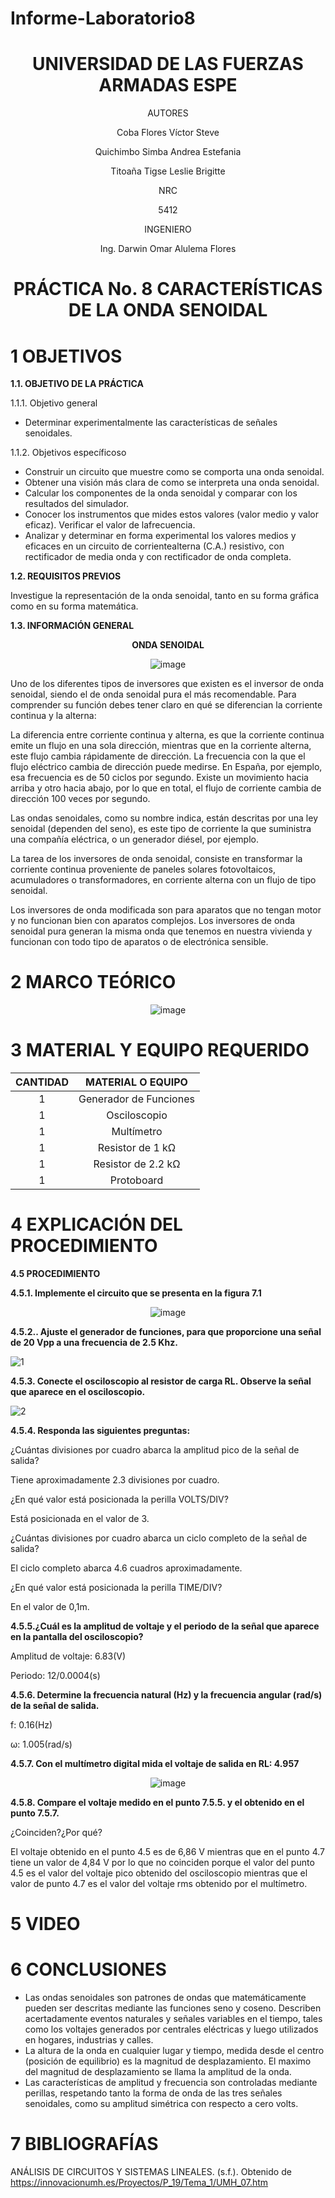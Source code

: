 # Informe-Laboratorio8

<div align="center">

# UNIVERSIDAD DE LAS FUERZAS ARMADAS ESPE

AUTORES

Coba Flores Víctor Steve

Quichimbo Simba Andrea Estefania

Titoaña Tigse Leslie Brigitte

NRC
  
5412

INGENIERO

Ing. Darwin Omar Alulema Flores

# PRÁCTICA No. 8 CARACTERÍSTICAS DE LA ONDA SENOIDAL
  
</div>

# 1 OBJETIVOS

**1.1. OBJETIVO DE LA PRÁCTICA**

1.1.1. Objetivo general

- Determinar experimentalmente las características de señales senoidales.

1.1.2. Objetivos específicoso

- Construir un circuito que muestre como se comporta una onda senoidal.
- Obtener una visión más clara de como se interpreta una onda senoidal.
- Calcular los componentes de la onda senoidal y comparar con los resultados del simulador.
- Conocer los instrumentos que mides estos valores (valor medio y valor eficaz). Verificar el valor de lafrecuencia. 
- Analizar y determinar en forma experimental los valores medios y eficaces en un circuito de corrientealterna (C.A.) resistivo, con rectificador de media onda y con rectificador de onda completa.

**1.2. REQUISITOS PREVIOS**

Investigue la representación de la onda senoidal, tanto en su forma gráfica como en su forma matemática.

**1.3. INFORMACIÓN GENERAL**

<div align="center">
  
**ONDA SENOIDAL**

![image](https://user-images.githubusercontent.com/84430867/132164920-04e7c7d4-8cdc-4b6f-bc7b-09d7dbfdc5b9.png)

</div>

Uno de los diferentes tipos de inversores que existen es el inversor de onda senoidal, siendo el de onda senoidal pura el más recomendable. Para comprender su función debes tener claro en qué se diferencian la corriente continua y la alterna:

La diferencia entre corriente continua y alterna, es que la corriente continua emite un flujo en una sola dirección, mientras que en la corriente alterna, este flujo cambia rápidamente de dirección. La frecuencia con la que el flujo eléctrico cambia de dirección puede medirse. En España, por ejemplo, esa frecuencia es de 50 ciclos por segundo. Existe un movimiento hacia arriba y otro hacia abajo, por lo que en total, el flujo de corriente cambia de dirección 100 veces por segundo.

Las ondas senoidales, como su nombre indica, están descritas por una ley senoidal (dependen del seno), es este tipo de corriente la que suministra una compañía eléctrica, o un generador diésel, por ejemplo.

La tarea de los inversores de onda senoidal, consiste en transformar la corriente continua proveniente de paneles solares fotovoltaicos, acumuladores o transformadores, en corriente alterna con un flujo de tipo senoidal.

Los inversores de onda modificada son para aparatos que no tengan motor y no funcionan bien con aparatos complejos. Los inversores de onda senoidal pura generan la misma onda que tenemos en nuestra vivienda y funcionan con todo tipo de aparatos o de electrónica sensible.

# 2 MARCO TEÓRICO

<div align="center">
  
![image](https://user-images.githubusercontent.com/84430867/132164538-ad58616a-d928-458c-8c1c-fcb48bd00627.png)
 
</div>

# 3 MATERIAL Y EQUIPO REQUERIDO

<div align="center">
     
|**CANTIDAD**|       **MATERIAL O EQUIPO**      |
|    :---:   |              :---:               | 
|      1     |       Generador de Funciones     |
|      1     |           Osciloscopio           |
|      1     |            Multímetro            |
|      1     |         Resistor de 1 kΩ         |
|      1     |        Resistor de 2.2 kΩ        |
|      1     |            Protoboard            |
  
</div>

# 4 EXPLICACIÓN DEL PROCEDIMIENTO

**4.5 PROCEDIMIENTO**

**4.5.1. Implemente el circuito que se presenta en la figura 7.1**

<div align="center">
  
![image](https://user-images.githubusercontent.com/84430867/130622602-e7d6137c-cb90-4fc9-a107-871da9a8f4d0.png)

</div>

**4.5.2.. Ajuste el generador de funciones, para que proporcione una señal de 20 Vpp a una frecuencia de 2.5 Khz.**

![1](https://user-images.githubusercontent.com/84587172/132263233-c33d872a-d744-4523-a595-ed118e4dfc65.png)

**4.5.3. Conecte el osciloscopio al resistor de carga RL. Observe la señal que aparece en el osciloscopio.**

![2](https://user-images.githubusercontent.com/84587172/132263244-4805ba52-5e0f-4b32-9434-87a7b5de9bec.png)

**4.5.4. Responda las siguientes preguntas:**

¿Cuántas divisiones por cuadro abarca la amplitud pico de la señal de salida? 

Tiene aproximadamente 2.3 divisiones por cuadro.

¿En qué valor está posicionada la perilla VOLTS/DIV?

Está posicionada en el valor de 3.

¿Cuántas divisiones por cuadro abarca un ciclo completo de la señal de salida?

El ciclo completo abarca 4.6 cuadros aproximadamente.

¿En qué valor está posicionada la perilla TIME/DIV? 

En el valor de 0,1m.

**4.5.5.¿Cuál es la amplitud de voltaje y el periodo de la señal que aparece en la pantalla del osciloscopio?**

Amplitud de voltaje: 6.83(V)

Periodo: 12/0.0004(s)

**4.5.6. Determine la frecuencia natural (Hz) y la frecuencia angular (rad/s) de la señal de salida.**

f: 0.16(Hz)

ω: 1.005(rad/s)

**4.5.7. Con el multímetro digital mida el voltaje de salida en RL: 4.957**

<div align="center">
  
![image](https://user-images.githubusercontent.com/84430867/132281190-4bd2f3ca-6da6-4c13-974c-7b192ac7ed34.png)

</div>

**4.5.8. Compare el voltaje medido en el punto 7.5.5. y el obtenido en el punto 7.5.7.**

¿Coinciden?¿Por qué?

El voltaje obtenido en el punto 4.5 es de 6,86 V mientras que en el punto 4.7 tiene un valor de 4,84 V por lo que no coinciden porque el valor del punto 4.5 es el valor del voltaje pico obtenido del osciloscopio mientras que el valor de punto 4.7 es el valor del voltaje rms obtenido por el multímetro.

# 5 VIDEO 

# 6 CONCLUSIONES 

- Las ondas senoidales son patrones de ondas que matemáticamente pueden ser descritas mediante las funciones seno y coseno. Describen acertadamente eventos naturales y señales variables en el tiempo, tales como los voltajes generados por centrales eléctricas y luego utilizados en hogares, industrias y calles.
- La altura de la onda en cualquier lugar y tiempo, medida desde el centro (posición de equilibrio) es la magnitud de desplazamiento. El maximo del magnitud de desplazamiento se llama la amplitud de la onda.
- Las características de amplitud y frecuencia son controladas mediante perillas, respetando tanto la forma de onda de las tres señales senoidales, como su amplitud simétrica con respecto a cero volts.

# 7 BIBLIOGRAFÍAS

ANÁLISIS DE CIRCUITOS Y SISTEMAS LINEALES. (s.f.). Obtenido de https://innovacionumh.es/Proyectos/P_19/Tema_1/UMH_07.htm
